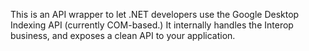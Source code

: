 This is an API wrapper to let .NET developers use the Google Desktop Indexing API (currently COM-based.) It internally handles the Interop business, and exposes a clean API to your application.